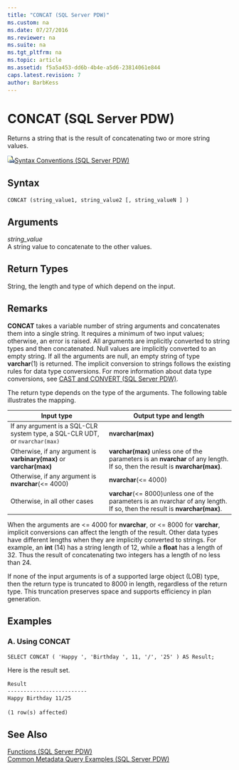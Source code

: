 ```yaml
---
title: "CONCAT (SQL Server PDW)"
ms.custom: na
ms.date: 07/27/2016
ms.reviewer: na
ms.suite: na
ms.tgt_pltfrm: na
ms.topic: article
ms.assetid: f5a5a453-dd6b-4b4e-a5d6-23814061e844
caps.latest.revision: 7
author: BarbKess
---
```

# CONCAT (SQL Server PDW)
Returns a string that is the result of concatenating two or more string values.  
  
![Topic link icon](../sqlpdw/media/Topic_Link.gif "Topic_Link")[Syntax Conventions &#40;SQL Server PDW&#41;](../sqlpdw/syntax-conventions-sql-server-pdw.md)  
  
## Syntax  
  
```  
CONCAT (string_value1, string_value2 [, string_valueN ] )  
```  
  
## Arguments  
*string_value*  
A string value to concatenate to the other values.  
  
## Return Types  
String, the length and type of which depend on the input.  
  
## Remarks  
**CONCAT** takes a variable number of string arguments and concatenates them into a single string. It requires a minimum of two input values; otherwise, an error is raised. All arguments are implicitly converted to string types and then concatenated. Null values are implicitly converted to an empty string. If all the arguments are null, an empty string of type **varchar**(1) is returned. The implicit conversion to strings follows the existing rules for data type conversions. For more information about data type conversions, see [CAST and CONVERT &#40;SQL Server PDW&#41;](../sqlpdw/cast-and-convert-sql-server-pdw.md).  
  
The return type depends on the type of the arguments. The following table illustrates the mapping.  
  
|Input type|Output type and length|  
|--------------|--------------------------|  
|If any argument is a SQL-CLR system type, a SQL-CLR UDT, or `nvarchar(max)`|**nvarchar(max)**|  
|Otherwise, if any argument is **varbinary(max)** or **varchar(max)**|**varchar(max)** unless one of the parameters is an **nvarchar** of any length. If so, then the result is **nvarchar(max)**.|  
|Otherwise, if any argument is **nvarchar**(<= 4000)|**nvarchar**(<= 4000)|  
|Otherwise, in all other cases|**varchar**(<= 8000)unless one of the parameters is an nvarchar of any length. If so, then the result is **nvarchar(max)**.|  
  
When the arguments are <= 4000 for **nvarchar**, or <= 8000 for **varchar**, implicit conversions can affect the length of the result. Other data types have different lengths when they are implicitly converted to strings. For example, an **int** (14) has a string length of 12, while a **float** has a length of 32. Thus the result of concatenating two integers has a length of no less than 24.  
  
If none of the input arguments is of a supported large object (LOB) type, then the return type is truncated to 8000 in length, regardless of the return type. This truncation preserves space and supports efficiency in plan generation.  
  
## Examples  
  
### A. Using CONCAT  
  
```  
SELECT CONCAT ( 'Happy ', 'Birthday ', 11, '/', '25' ) AS Result;  
```  
  
Here is the result set.  
  
```  
Result  
-------------------------  
Happy Birthday 11/25  
  
(1 row(s) affected)  
```  
  
## See Also  
[Functions &#40;SQL Server PDW&#41;](../sqlpdw/functions-sql-server-pdw.md)  
[Common Metadata Query Examples &#40;SQL Server PDW&#41;](../sqlpdw/common-metadata-query-examples-sql-server-pdw.md)  
  
